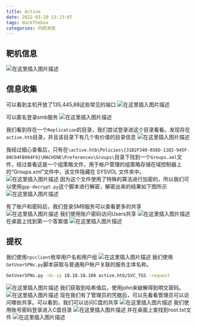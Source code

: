 ```yaml
---
title: Active
date: 2022-03-20 13:13:07
tags: HackThebox
categories: 内网渗透
---
```


## 靶机信息
![在这里插入图片描述](https://img-blog.csdnimg.cn/eda8a039099d4943bbdadeca0b30a10a.png?x-oss-process=image/watermark,type_ZHJvaWRzYW5zZmFsbGJhY2s,shadow_50,text_Q1NETiBA5bmz5Yeh55qE5a2m6ICF,size_20,color_FFFFFF,t_70,g_se,x_16)
## 信息收集
可以看到主机开放了135,445,88这些常见的端口
![在这里插入图片描述](https://img-blog.csdnimg.cn/5cf14b42521c4a969e73a389b2407517.png?x-oss-process=image/watermark,type_ZHJvaWRzYW5zZmFsbGJhY2s,shadow_50,text_Q1NETiBA5bmz5Yeh55qE5a2m6ICF,size_20,color_FFFFFF,t_70,g_se,x_16)

<!--more-->

可以匿名登录smb服务
![在这里插入图片描述](https://img-blog.csdnimg.cn/e3d0be21298842868f97f94a04e6481e.png?x-oss-process=image/watermark,type_ZHJvaWRzYW5zZmFsbGJhY2s,shadow_50,text_Q1NETiBA5bmz5Yeh55qE5a2m6ICF,size_20,color_FFFFFF,t_70,g_se,x_16)

我们看到存在一个`Replication`的目录，我们尝试登录进这个目录看看。发现存在`active.htb`目录，并且该目录下有几个有价值的目录信息
![在这里插入图片描述](https://img-blog.csdnimg.cn/5539c4e4a9ad4b5da24575f1cae90b36.png?x-oss-process=image/watermark,type_ZHJvaWRzYW5zZmFsbGJhY2s,shadow_50,text_Q1NETiBA5bmz5Yeh55qE5a2m6ICF,size_20,color_FFFFFF,t_70,g_se,x_16)

<!--more-->

我经过细心查看后，只有在`\active.htb\Policies\{31B2F340-016D-11D2-945F-00C04FB984F9}\MACHINE\Preferences\Groups\`目录下找到一个`Groups.xml`文件，经过查看这是一个组策略文件，用于帐户管理的组策略存储在域控制器上的“Groups.xml”文件中，该文件隐藏在 SYSVOL 文件夹中。
![在这里插入图片描述](https://img-blog.csdnimg.cn/3dfeaf7a43274b6db80c1986b56c764c.png?x-oss-process=image/watermark,type_ZHJvaWRzYW5zZmFsbGJhY2s,shadow_50,text_Q1NETiBA5bmz5Yeh55qE5a2m6ICF,size_20,color_FFFFFF,t_70,g_se,x_16)
因为这个文件使用了特殊的算法进行加密的，所以我们可以使用`gpp-decrypt.py`这个脚本进行解密，解密出来的结果如下图所示
![在这里插入图片描述](https://img-blog.csdnimg.cn/3b1d134c71474bf78e60b56c7094f613.png?x-oss-process=image/watermark,type_ZHJvaWRzYW5zZmFsbGJhY2s,shadow_50,text_Q1NETiBA5bmz5Yeh55qE5a2m6ICF,size_20,color_FFFFFF,t_70,g_se,x_16)

有了账户和密码后，我们登录SMB服务可以查看更多的共享
![在这里插入图片描述](https://img-blog.csdnimg.cn/a0cabca528234f819d7f3fac04fd95c5.png?x-oss-process=image/watermark,type_ZHJvaWRzYW5zZmFsbGJhY2s,shadow_50,text_Q1NETiBA5bmz5Yeh55qE5a2m6ICF,size_20,color_FFFFFF,t_70,g_se,x_16)
我们使用账户密码访问Users共享
![在这里插入图片描述](https://img-blog.csdnimg.cn/3d172d64bc1c426399eefb0f548f5fff.png?x-oss-process=image/watermark,type_ZHJvaWRzYW5zZmFsbGJhY2s,shadow_50,text_Q1NETiBA5bmz5Yeh55qE5a2m6ICF,size_20,color_FFFFFF,t_70,g_se,x_16)
在桌面上找到第一个答案值
![在这里插入图片描述](https://img-blog.csdnimg.cn/9465fa15bea246989886ef686a471ddc.png?x-oss-process=image/watermark,type_ZHJvaWRzYW5zZmFsbGJhY2s,shadow_50,text_Q1NETiBA5bmz5Yeh55qE5a2m6ICF,size_20,color_FFFFFF,t_70,g_se,x_16)
## 提权
我们使用`rpcclient`枚举用户名和用户组
![在这里插入图片描述](https://img-blog.csdnimg.cn/fe3c3ce5801a4fca8ff2eae28e6cc801.png?x-oss-process=image/watermark,type_ZHJvaWRzYW5zZmFsbGJhY2s,shadow_50,text_Q1NETiBA5bmz5Yeh55qE5a2m6ICF,size_20,color_FFFFFF,t_70,g_se,x_16)
我们使用`GetUserSPNs.py`脚本获取与普通用户帐户关联的服务主体名称。

```bash
GetUserSPNs.py -dc-ip 10.10.10.100 active.htb/SVC_TGS -request
```
![在这里插入图片描述](https://img-blog.csdnimg.cn/18a215bbad5044eea14f81afb92ed4a6.png?x-oss-process=image/watermark,type_ZHJvaWRzYW5zZmFsbGJhY2s,shadow_50,text_Q1NETiBA5bmz5Yeh55qE5a2m6ICF,size_20,color_FFFFFF,t_70,g_se,x_16)
我们获取到哈希值后，使用john来破解得到明文密码。
![在这里插入图片描述](https://img-blog.csdnimg.cn/fefaa6cda3e74dbf93337c78a2fededc.png?x-oss-process=image/watermark,type_ZHJvaWRzYW5zZmFsbGJhY2s,shadow_50,text_Q1NETiBA5bmz5Yeh55qE5a2m6ICF,size_20,color_FFFFFF,t_70,g_se,x_16)
现在我们有了管理员的凭据后，可以先看看管理员可以访问哪些共享。可以看到，我们可以访问C盘的共享
![在这里插入图片描述](https://img-blog.csdnimg.cn/ddc1a806b114476996349f7104571698.png?x-oss-process=image/watermark,type_ZHJvaWRzYW5zZmFsbGJhY2s,shadow_50,text_Q1NETiBA5bmz5Yeh55qE5a2m6ICF,size_20,color_FFFFFF,t_70,g_se,x_16)
我们使用账号密码登录进入C盘目录
![在这里插入图片描述](https://img-blog.csdnimg.cn/44b03ce98746402491959058ebfaa443.png?x-oss-process=image/watermark,type_ZHJvaWRzYW5zZmFsbGJhY2s,shadow_50,text_Q1NETiBA5bmz5Yeh55qE5a2m6ICF,size_20,color_FFFFFF,t_70,g_se,x_16)
并在桌面上查找到root.txt文件
![在这里插入图片描述](https://img-blog.csdnimg.cn/cdd2ab04ba094a5b9ec52a984a7b800f.png?x-oss-process=image/watermark,type_ZHJvaWRzYW5zZmFsbGJhY2s,shadow_50,text_Q1NETiBA5bmz5Yeh55qE5a2m6ICF,size_20,color_FFFFFF,t_70,g_se,x_16)
